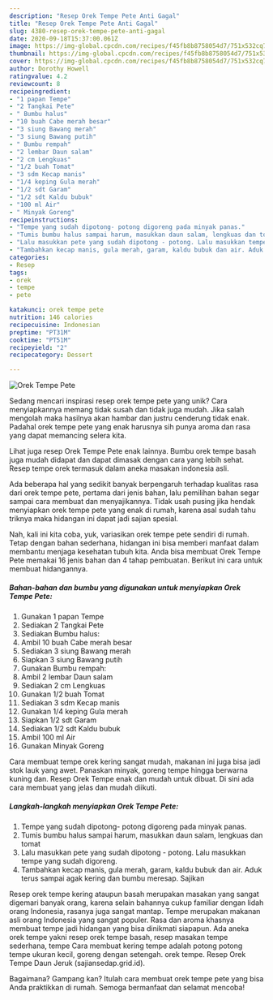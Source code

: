 ```yaml
---
description: "Resep Orek Tempe Pete Anti Gagal"
title: "Resep Orek Tempe Pete Anti Gagal"
slug: 4380-resep-orek-tempe-pete-anti-gagal
date: 2020-09-18T15:37:00.061Z
image: https://img-global.cpcdn.com/recipes/f45fb8b8758054d7/751x532cq70/orek-tempe-pete-foto-resep-utama.jpg
thumbnail: https://img-global.cpcdn.com/recipes/f45fb8b8758054d7/751x532cq70/orek-tempe-pete-foto-resep-utama.jpg
cover: https://img-global.cpcdn.com/recipes/f45fb8b8758054d7/751x532cq70/orek-tempe-pete-foto-resep-utama.jpg
author: Dorothy Howell
ratingvalue: 4.2
reviewcount: 8
recipeingredient:
- "1 papan Tempe"
- "2 Tangkai Pete"
- " Bumbu halus"
- "10 buah Cabe merah besar"
- "3 siung Bawang merah"
- "3 siung Bawang putih"
- " Bumbu rempah"
- "2 lembar Daun salam"
- "2 cm Lengkuas"
- "1/2 buah Tomat"
- "3 sdm Kecap manis"
- "1/4 keping Gula merah"
- "1/2 sdt Garam"
- "1/2 sdt Kaldu bubuk"
- "100 ml Air"
- " Minyak Goreng"
recipeinstructions:
- "Tempe yang sudah dipotong- potong digoreng pada minyak panas."
- "Tumis bumbu halus sampai harum, masukkan daun salam, lengkuas dan tomat"
- "Lalu masukkan pete yang sudah dipotong - potong. Lalu masukkan tempe yang sudah digoreng."
- "Tambahkan kecap manis, gula merah, garam, kaldu bubuk dan air. Aduk terus sampai agak kering dan bumbu meresap. Sajikan"
categories:
- Resep
tags:
- orek
- tempe
- pete

katakunci: orek tempe pete 
nutrition: 146 calories
recipecuisine: Indonesian
preptime: "PT31M"
cooktime: "PT51M"
recipeyield: "2"
recipecategory: Dessert

---
```



![Orek Tempe Pete](https://img-global.cpcdn.com/recipes/f45fb8b8758054d7/751x532cq70/orek-tempe-pete-foto-resep-utama.jpg)

Sedang mencari inspirasi resep orek tempe pete yang unik? Cara menyiapkannya memang tidak susah dan tidak juga mudah. Jika salah mengolah maka hasilnya akan hambar dan justru cenderung tidak enak. Padahal orek tempe pete yang enak harusnya sih punya aroma dan rasa yang dapat memancing selera kita.

Lihat juga resep Orek Tempe Pete enak lainnya. Bumbu orek tempe basah juga mudah didapat dan dapat dimasak dengan cara yang lebih sehat. Resep tempe orek termasuk dalam aneka masakan indonesia asli.

Ada beberapa hal yang sedikit banyak berpengaruh terhadap kualitas rasa dari orek tempe pete, pertama dari jenis bahan, lalu pemilihan bahan segar sampai cara membuat dan menyajikannya. Tidak usah pusing jika hendak menyiapkan orek tempe pete yang enak di rumah, karena asal sudah tahu triknya maka hidangan ini dapat jadi sajian spesial.


Nah, kali ini kita coba, yuk, variasikan orek tempe pete sendiri di rumah. Tetap dengan bahan sederhana, hidangan ini bisa memberi manfaat dalam membantu menjaga kesehatan tubuh kita. Anda bisa membuat Orek Tempe Pete memakai 16 jenis bahan dan 4 tahap pembuatan. Berikut ini cara untuk membuat hidangannya.

<!--inarticleads1-->

##### Bahan-bahan dan bumbu yang digunakan untuk menyiapkan Orek Tempe Pete:

1. Gunakan 1 papan Tempe
1. Sediakan 2 Tangkai Pete
1. Sediakan  Bumbu halus:
1. Ambil 10 buah Cabe merah besar
1. Sediakan 3 siung Bawang merah
1. Siapkan 3 siung Bawang putih
1. Gunakan  Bumbu rempah:
1. Ambil 2 lembar Daun salam
1. Sediakan 2 cm Lengkuas
1. Gunakan 1/2 buah Tomat
1. Sediakan 3 sdm Kecap manis
1. Gunakan 1/4 keping Gula merah
1. Siapkan 1/2 sdt Garam
1. Sediakan 1/2 sdt Kaldu bubuk
1. Ambil 100 ml Air
1. Gunakan  Minyak Goreng


Cara membuat tempe orek kering sangat mudah, makanan ini juga bisa jadi stok lauk yang awet. Panaskan minyak, goreng tempe hingga berwarna kuning dan. Resep Orek Tempe enak dan mudah untuk dibuat. Di sini ada cara membuat yang jelas dan mudah diikuti. 

<!--inarticleads2-->

##### Langkah-langkah menyiapkan Orek Tempe Pete:

1. Tempe yang sudah dipotong- potong digoreng pada minyak panas.
1. Tumis bumbu halus sampai harum, masukkan daun salam, lengkuas dan tomat
1. Lalu masukkan pete yang sudah dipotong - potong. Lalu masukkan tempe yang sudah digoreng.
1. Tambahkan kecap manis, gula merah, garam, kaldu bubuk dan air. Aduk terus sampai agak kering dan bumbu meresap. Sajikan


Resep orek tempe kering ataupun basah merupakan masakan yang sangat digemari banyak orang, karena selain bahannya cukup familiar dengan lidah orang Indonesia, rasanya juga sangat mantap. Tempe merupakan makanan asli orang Indonesia yang sangat populer. Rasa dan aroma khasnya membuat tempe jadi hidangan yang bisa dinikmati siapapun. Ada aneka orek tempe yakni resep orek tempe basah, resep masakan tempe sederhana, tempe Cara membuat kering tempe adalah potong potong tempe ukuran kecil, goreng dengan setengah. orek tempe. Resep Orek Tempe Daun Jeruk (sajiansedap.grid.id). 

Bagaimana? Gampang kan? Itulah cara membuat orek tempe pete yang bisa Anda praktikkan di rumah. Semoga bermanfaat dan selamat mencoba!
